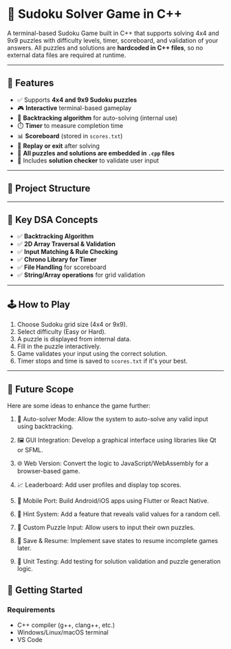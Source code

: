 # 🧩 Sudoku Solver Game in C++

A terminal-based Sudoku Game built in C++ that supports solving 4x4 and 9x9 puzzles with difficulty levels, timer, scoreboard, and validation of your answers. All puzzles and solutions are **hardcoded in C++ files**, so no external data files are required at runtime.

---

## 🚀 Features

- ✅ Supports **4x4 and 9x9 Sudoku puzzles**
- 🎮 **Interactive** terminal-based gameplay
- 🧠 **Backtracking algorithm** for auto-solving (internal use)
- ⏱️ **Timer** to measure completion time
- 📊 **Scoreboard** (stored in `scores.txt`)
- 🔄 **Replay or exit** after solving
- 💾 **All puzzles and solutions are embedded in `.cpp` files**
- 🔐 Includes **solution checker** to validate user input

---

## 📁 Project Structure


---

## 🧠 Key DSA Concepts

- ✅ **Backtracking Algorithm**
- ✅ **2D Array Traversal & Validation**
- ✅ **Input Matching & Rule Checking**
- ✅ **Chrono Library for Timer**
- ✅ **File Handling** for scoreboard
- ✅ **String/Array operations** for grid validation

---

## 🕹️ How to Play

1. Choose Sudoku grid size (4x4 or 9x9).
2. Select difficulty (Easy or Hard).
3. A puzzle is displayed from internal data.
4. Fill in the puzzle interactively.
5. Game validates your input using the correct solution.
6. Timer stops and time is saved to `scores.txt` if it's your best.


---
## 🌱 Future Scope
Here are some ideas to enhance the game further:

1. 🧠 Auto-solver Mode: Allow the system to auto-solve any valid input using backtracking.

2. 🖼️ GUI Integration: Develop a graphical interface using libraries like Qt or SFML.

3. 🌐 Web Version: Convert the logic to JavaScript/WebAssembly for a browser-based game.

4. 📈 Leaderboard: Add user profiles and display top scores.

5. 📱 Mobile Port: Build Android/iOS apps using Flutter or React Native.

6. 🎯 Hint System: Add a feature that reveals valid values for a random cell.

7. 🧩 Custom Puzzle Input: Allow users to input their own puzzles.

8. 🔄 Save & Resume: Implement save states to resume incomplete games later.

9. 🧪 Unit Testing: Add testing for solution validation and puzzle generation logic.
## 🚀 Getting Started

### Requirements
- C++ compiler (g++, clang++, etc.)
- Windows/Linux/macOS terminal
- VS Code
